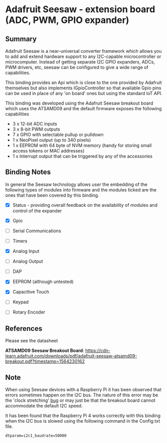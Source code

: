 ﻿# Adafruit Seesaw - extension board (ADC, PWM, GPIO expander)

## Summary

Adafruit Seesaw is a near-universal converter framework which allows you to add and extend hardware support to any I2C-capable microcontroller or microcomputer. Instead of getting separate I2C GPIO expanders, ADCs, PWM drivers, etc, seesaw can be configured to give a wide range of capabilities.

This binding provides an Api which is close to the one provided by Adafruit themselves but also implements IGpioController so that available Gpio pins can be used in place of any 'on board' ones but using the standard IoT API.

This binding was developed using the Adafruit Seesaw breakout board which uses the ATSAMD09 and the default firmware exposes the following capabilities

* 3 x 12-bit ADC inputs
* 3 x 8-bit PWM outputs
* 7 x GPIO with selectable pullup or pulldown
* 1 x NeoPixel output (up to 340 pixels)
* 1 x EEPROM with 64 byte of NVM memory (handy for storing small access tokens or MAC addresses)
* 1 x Interrupt output that can be triggered by any of the accessories

## Binding Notes

In general the Seesaw technology allows user the embedding of the following types of modules into firmware and the modules ticked are the ones that have been covered by this binding.

- [X] Status - providing overall feedback on the availability of modules and control of the expander
- [X] Gpio
- [ ] Serial Communications
- [ ] Timers
- [X] Analog Input
- [ ] Analog Output
- [ ] DAP
- [X] EEPROM (although untested)
- [X] Capacitive Touch
- [ ] Keypad
- [ ] Rotary Encoder


## References 

Please see the datasheet

**ATSAMD09 Seesaw Breakout Board**: https://cdn-learn.adafruit.com/downloads/pdf/adafruit-seesaw-atsamd09-breakout.pdf?timestamp=1564230162

## Note 

When using Seesaw devices with a Raspberry Pi it has been observed that errors sometimes happen on the I2C bus. The nature of this error may be the 'clock stretching' [bug](http://www.advamation.com/knowhow/raspberrypi/rpi-i2c-bug.html) or may just be that the breakout board cannot accommodate the default I2C speed.

It has been found that the Raspberry Pi 4 works correctly with this binding when the I2C bus is slowed using the following command in the Config.txt file.

`dtparam=i2c1_baudrate=50000`
